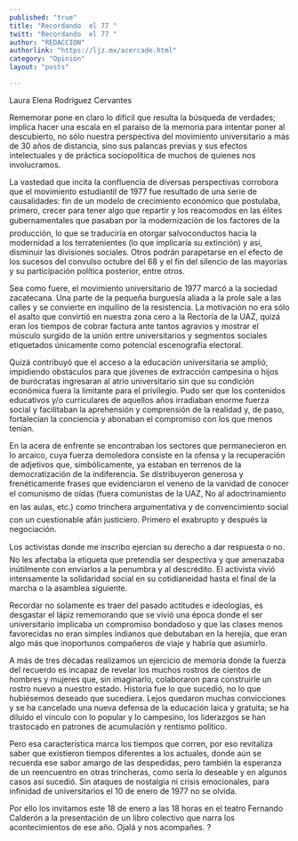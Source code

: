 ```yaml
---
published: "true"
title: "Recordando  el 77 "
twitt: "Recordando  el 77 "
author: "REDACCION"
authorlink: "https://ljz.mx/acercade.html"
category: "Opinión"
layout: "posts"

---
```



  Laura Elena Rodríguez Cervantes



Rememorar pone en claro lo difícil que resulta la búsqueda de verdades; implica hacer una escala en el paraíso de la memoria para intentar poner al descubierto, no sólo nuestra perspectiva del movimiento universitario a más de 30 años de distancia, sino sus palancas previas y sus efectos intelectuales y de práctica sociopolítica de muchos de quienes nos involucramos.  

  La vastedad que incita la confluencia de diversas perspectivas corrobora que el movimiento estudiantil de 1977 fue resultado de una serie de causalidades: fin de un modelo de crecimiento económico que postulaba, primero, crecer para tener algo que repartir y los reacomodos en las élites gubernamentales que pasaban por la modernización de los factores de la producción, lo que se traduciría en otorgar salvoconductos hacia la modernidad a los terratenientes (lo que implicaría su extinción) y así, disminuir las divisiones sociales. Otros podrán parapetarse en el efecto de los sucesos del convulso octubre del 68 y el fin del silencio de las mayorías y su participación política posterior, entre otros.



  Sea como fuere, el movimiento universitario de 1977 marcó a la sociedad zacatecana. Una parte de la pequeña burguesía aliada a la prole sale a las calles y se convierte en inquilino de la resistencia. La motivación no era sólo el asalto que convirtió en nuestra zona cero a la Rectoría de la UAZ, quizá eran los tiempos de cobrar factura ante tantos agravios y mostrar el músculo surgido de la unión entre universitarios y segmentos sociales etiquetados únicamente como potencial escenografía electoral.



  Quizá contribuyó que el acceso a la educación universitaria se amplió, impidiendo obstáculos para que jóvenes de extracción campesina o hijos de burócratas ingresaran al atrio universitario sin que su condición económica fuera la limitante para el privilegio. Pudo ser que los contenidos educativos y/o curriculares de aquellos años irradiaban enorme fuerza social y facilitaban la aprehensión y comprensión de la realidad y, de paso, fortalecían la conciencia y abonaban el compromiso con los que menos tenían.



  En la acera de enfrente se encontraban los sectores que permanecieron en lo arcaico, cuya fuerza demoledora consiste en la ofensa y la recuperación de adjetivos que, simbólicamente, ya estaban en terrenos de la democratización de la indiferencia. Se distribuyeron generosa y frenéticamente frases que evidenciaron el veneno de la vanidad de conocer el comunismo de oídas (fuera comunistas de la UAZ, No al adoctrinamiento en las aulas, etc.) como trinchera argumentativa y de convencimiento social con un cuestionable afán justiciero. Primero el exabrupto y después la negociación.



  Los activistas donde me inscribo ejercían su derecho a dar respuesta o no. No les afectaba la etiqueta que pretendía ser despectiva y que amenazaba inútilmente con enviarlos a la penumbra y al descrédito. El activista vivió intensamente la solidaridad social en su cotidianeidad hasta el final de la marcha o la asamblea siguiente.



  Recordar no solamente es traer del pasado actitudes e ideologías, es desgastar el lápiz rememorando que se vivió una época donde el ser universitario implicaba un compromiso bondadoso y que las clases menos favorecidas no eran simples indianos que debutaban en la herejía, que eran algo más que inoportunos compañeros de viaje y habría que asumirlo.



  A más de tres décadas realizamos un ejercicio de memoria donde la fuerza del recuerdo es incapaz de revelar los muchos rostros de cientos de hombres y mujeres que, sin imaginarlo, colaboraron para construirle un rostro nuevo a nuestro estado. Historia fue lo que sucedió, no lo que hubiésemos deseado que sucediera. Lejos quedaron muchas convicciones y se ha cancelado una nueva defensa de la educación laica y gratuita; se ha diluido el vínculo con lo popular y lo campesino, los liderazgos se han trastocado en patrones de acumulación y rentismo político.



  Pero esa característica marca los tiempos que corren, por eso revitaliza saber que existieron tiempos diferentes a los actuales, donde aún se recuerda ese sabor amargo de las despedidas, pero también la esperanza de un reencuentro en otras trincheras, como sería lo deseable y en algunos casos así sucedió. Sin ataques de nostalgia ni crisis emocionales, para infinidad de universitarios el 10 de enero de 1977 no se olvida.



  Por ello los invitamos este 18 de enero a las 18 horas en el teatro Fernando Calderón a la presentación de un libro colectivo que narra los acontecimientos de ese año. Ojalá y nos acompañes. ?

